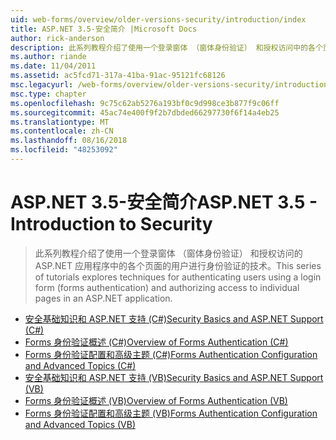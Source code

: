 ```yaml
---
uid: web-forms/overview/older-versions-security/introduction/index
title: ASP.NET 3.5-安全简介 |Microsoft Docs
author: rick-anderson
description: 此系列教程介绍了使用一个登录窗体 （窗体身份验证） 和授权访问中的各个页面的用户进行身份验证技术...
ms.author: riande
ms.date: 11/04/2011
ms.assetid: ac5fcd71-317a-41ba-91ac-95121fc68126
msc.legacyurl: /web-forms/overview/older-versions-security/introduction
msc.type: chapter
ms.openlocfilehash: 9c75c62ab5276a193bf0c9d998ce3b877f9c06ff
ms.sourcegitcommit: 45ac74e400f9f2b7dbded66297730f6f14a4eb25
ms.translationtype: MT
ms.contentlocale: zh-CN
ms.lasthandoff: 08/16/2018
ms.locfileid: "48253092"
---
```

<a name="aspnet-35---introduction-to-security"></a><span data-ttu-id="d5b53-103">ASP.NET 3.5-安全简介</span><span class="sxs-lookup"><span data-stu-id="d5b53-103">ASP.NET 3.5 - Introduction to Security</span></span>
====================
> <span data-ttu-id="d5b53-104">此系列教程介绍了使用一个登录窗体 （窗体身份验证） 和授权访问的 ASP.NET 应用程序中的各个页面的用户进行身份验证的技术。</span><span class="sxs-lookup"><span data-stu-id="d5b53-104">This series of tutorials explores techniques for authenticating users using a login form (forms authentication) and authorizing access to individual pages in an ASP.NET application.</span></span>


- [<span data-ttu-id="d5b53-105">安全基础知识和 ASP.NET 支持 (C#)</span><span class="sxs-lookup"><span data-stu-id="d5b53-105">Security Basics and ASP.NET Support (C#)</span></span>](security-basics-and-asp-net-support-cs.md)
- [<span data-ttu-id="d5b53-106">Forms 身份验证概述 (C#)</span><span class="sxs-lookup"><span data-stu-id="d5b53-106">Overview of Forms Authentication (C#)</span></span>](an-overview-of-forms-authentication-cs.md)
- [<span data-ttu-id="d5b53-107">Forms 身份验证配置和高级主题 (C#)</span><span class="sxs-lookup"><span data-stu-id="d5b53-107">Forms Authentication Configuration and Advanced Topics (C#)</span></span>](forms-authentication-configuration-and-advanced-topics-cs.md)
- [<span data-ttu-id="d5b53-108">安全基础知识和 ASP.NET 支持 (VB)</span><span class="sxs-lookup"><span data-stu-id="d5b53-108">Security Basics and ASP.NET Support (VB)</span></span>](security-basics-and-asp-net-support-vb.md)
- [<span data-ttu-id="d5b53-109">Forms 身份验证概述 (VB)</span><span class="sxs-lookup"><span data-stu-id="d5b53-109">Overview of Forms Authentication (VB)</span></span>](an-overview-of-forms-authentication-vb.md)
- [<span data-ttu-id="d5b53-110">Forms 身份验证配置和高级主题 (VB)</span><span class="sxs-lookup"><span data-stu-id="d5b53-110">Forms Authentication Configuration and Advanced Topics (VB)</span></span>](forms-authentication-configuration-and-advanced-topics-vb.md)
